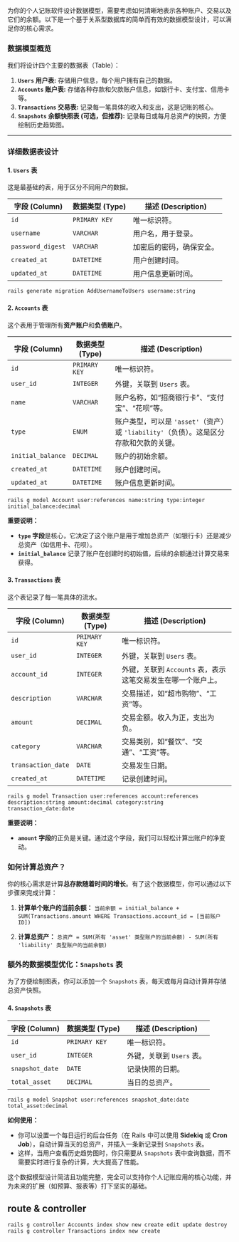 为你的个人记账软件设计数据模型，需要考虑如何清晰地表示各种账户、交易以及它们的余额。以下是一个基于关系型数据库的简单而有效的数据模型设计，可以满足你的核心需求。

### 数据模型概览

我们将设计四个主要的数据表（Table）：

1.  **`Users` 用户表:** 存储用户信息，每个用户拥有自己的数据。
2.  **`Accounts` 账户表:** 存储各种存款和欠款账户信息，如银行卡、支付宝、信用卡等。
3.  **`Transactions` 交易表:** 记录每一笔具体的收入和支出，这是记账的核心。
4.  **`Snapshots` 余额快照表 (可选，但推荐):** 记录每日或每月总资产的快照，方便绘制历史趋势图。

---

### 详细数据表设计

#### 1. `Users` 表

这是最基础的表，用于区分不同用户的数据。

| 字段 (Column) | 数据类型 (Type) | 描述 (Description) |
|---|---|---|
| `id` | `PRIMARY KEY` | 唯一标识符。 |
| `username` | `VARCHAR` | 用户名，用于登录。 |
| `password_digest` | `VARCHAR` | 加密后的密码，确保安全。 |
| `created_at` | `DATETIME` | 用户创建时间。 |
| `updated_at` | `DATETIME` | 用户信息更新时间。 |

`rails generate migration AddUsernameToUsers username:string`

#### 2. `Accounts` 表

这个表用于管理所有**资产账户**和**负债账户**。

| 字段 (Column) | 数据类型 (Type) | 描述 (Description) |
|---|---|---|
| `id` | `PRIMARY KEY` | 唯一标识符。 |
| `user_id` | `INTEGER` | 外键，关联到 `Users` 表。 |
| `name` | `VARCHAR` | 账户名称，如“招商银行卡”、“支付宝”、“花呗”等。 |
| `type` | `ENUM` | 账户类型，可以是 `'asset'`（资产）或 `'liability'`（负债）。这是区分存款和欠款的关键。 |
| `initial_balance` | `DECIMAL` | 账户的初始余额。 |
| `created_at` | `DATETIME` | 账户创建时间。 |
| `updated_at` | `DATETIME` | 账户信息更新时间。 |

`rails g model Account user:references name:string type:integer initial_balance:decimal`

**重要说明：**
* **`type` 字段**是核心，它决定了这个账户是用于增加总资产（如银行卡）还是减少总资产（如信用卡、花呗）。
* **`initial_balance`** 记录了账户在创建时的初始值，后续的余额通过计算交易来获得。

#### 3. `Transactions` 表

这个表记录了每一笔具体的流水。

| 字段 (Column) | 数据类型 (Type) | 描述 (Description) |
|---|---|---|
| `id` | `PRIMARY KEY` | 唯一标识符。 |
| `user_id` | `INTEGER` | 外键，关联到 `Users` 表。 |
| `account_id` | `INTEGER` | 外键，关联到 `Accounts` 表，表示这笔交易发生在哪一个账户上。 |
| `description` | `VARCHAR` | 交易描述，如“超市购物”、“工资”等。 |
| `amount` | `DECIMAL` | 交易金额。收入为正，支出为负。 |
| `category` | `VARCHAR` | 交易类别，如“餐饮”、“交通”、“工资”等。 |
| `transaction_date`| `DATE` | 交易发生日期。 |
| `created_at` | `DATETIME` | 记录创建时间。 |

`rails g model Transaction user:references account:references description:string amount:decimal category:string transaction_date:date`

**重要说明：**
* **`amount` 字段**的正负是关键。通过这个字段，我们可以轻松计算出账户的净变动。

### 如何计算总资产？

你的核心需求是计算**总存款随着时间的增长**。有了这个数据模型，你可以通过以下步骤来完成计算：

1.  **计算单个账户的当前余额：**
    `当前余额 = initial_balance + SUM(Transactions.amount WHERE Transactions.account_id = [当前账户ID])`

2.  **计算总资产：**
    `总资产 = SUM(所有 'asset' 类型账户的当前余额) - SUM(所有 'liability' 类型账户的当前余额)`

### 额外的数据模型优化：`Snapshots` 表

为了方便绘制图表，你可以添加一个 `Snapshots` 表，每天或每月自动计算并存储总资产快照。

#### 4. `Snapshots` 表

| 字段 (Column) | 数据类型 (Type) | 描述 (Description) |
|---|---|---|
| `id` | `PRIMARY KEY` | 唯一标识符。 |
| `user_id` | `INTEGER` | 外键，关联到 `Users` 表。 |
| `snapshot_date` | `DATE` | 记录快照的日期。 |
| `total_asset` | `DECIMAL` | 当日的总资产。 |

`rails g model Snapshot user:references snapshot_date:date total_asset:decimal`

**如何使用：**
* 你可以设置一个每日运行的后台任务（在 Rails 中可以使用 **Sidekiq** 或 **Cron Job**），自动计算当天的总资产，并插入一条新记录到 `Snapshots` 表。
* 这样，当用户查看历史趋势图时，你只需要从 `Snapshots` 表中查询数据，而不需要实时进行复杂的计算，大大提高了性能。

这个数据模型设计简洁且功能完整，完全可以支持你个人记账应用的核心功能，并为未来的扩展（如预算、报表等）打下坚实的基础。


## route & controller
`rails g controller Accounts index show new create edit update destroy`
`rails g controller Transactions index new create`
